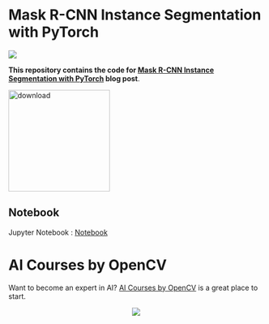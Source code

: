 # Mask R-CNN Instance Segmentation with PyTorch
![](images/mrcnn_cars.png)

**This repository contains the code for [Mask R-CNN Instance Segmentation with PyTorch](https://learnopencv.com/mask-r-cnn-instance-segmentation-with-pytorch/) blog post**.

[<img src="https://learnopencv.com/wp-content/uploads/2022/07/download-button-e1657285155454.png" alt="download" width="200">](https://www.dropbox.com/sh/pywmib508jf1dd6/AAAnTixCO4gGCZJvXkt7bdxta?dl=1)

## Notebook
Jupyter Notebook : [Notebook](./PyTorch_Mask_RCNN.ipynb)


# AI Courses by OpenCV

Want to become an expert in AI? [AI Courses by OpenCV](https://opencv.org/courses/) is a great place to start. 

<a href="https://opencv.org/courses/">
<p align="center"> 
<img src="https://learnopencv.com/wp-content/uploads/2023/01/AI-Courses-By-OpenCV-Github.png">
</p>
</a>
